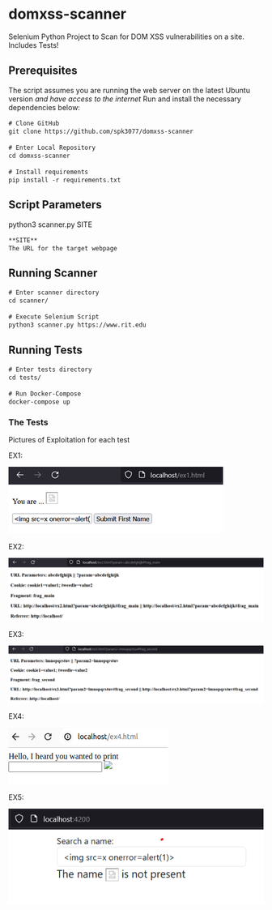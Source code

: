 # domxss-scanner
Selenium Python Project to Scan for DOM XSS vulnerabilities on a site.  Includes Tests!

## Prerequisites
The script assumes you are running the web server on the latest Ubuntu version *and have access to the internet*
Run and install the necessary dependencies below:

    # Clone GitHub
    git clone https://github.com/spk3077/domxss-scanner

    # Enter Local Repository
    cd domxss-scanner

    # Install requirements
    pip install -r requirements.txt


## Script Parameters
python3 scanner.py SITE

    **SITE**
    The URL for the target webpage


## Running Scanner

    # Enter scanner directory
    cd scanner/

    # Execute Selenium Script
    python3 scanner.py https://www.rit.edu


## Running Tests

    # Enter tests directory
    cd tests/

    # Run Docker-Compose
    docker-compose up


### The Tests
Pictures of Exploitation for each test

EX1:

![Alt text](images/ex1.png?raw=true "EX1")

EX2:

![Alt text](images/ex2.png?raw=true "EX2")

EX3:

![Alt text](images/ex3.png?raw=true "EX3")

EX4:

![Alt text](images/ex4.png?raw=true "EX4")

EX5:

![Alt text](images/ex5.png?raw=true "EX5")
